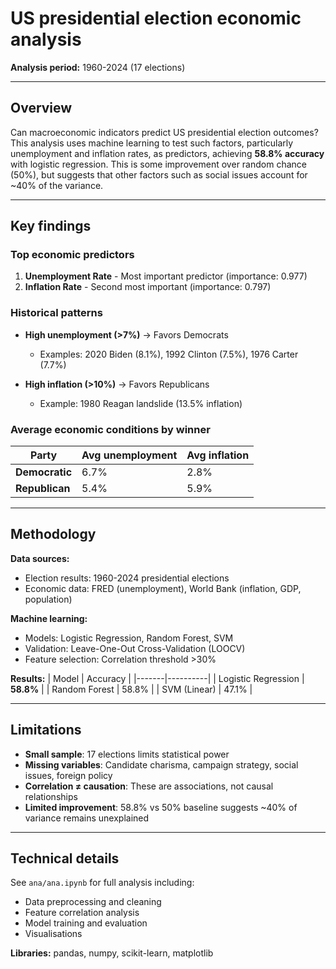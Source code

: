 # US presidential election economic analysis

**Analysis period:** 1960-2024 (17 elections)  

---

## Overview

Can macroeconomic indicators predict US presidential election outcomes? This analysis uses machine learning to test such factors, particularly unemployment and inflation rates, as predictors, achieving **58.8% accuracy** with logistic regression. This is some improvement over random chance (50%), but suggests that other factors such as social issues account for ~40% of the variance. 

---

## Key findings

### Top economic predictors
1. **Unemployment Rate** - Most important predictor (importance: 0.977)
2. **Inflation Rate** - Second most important (importance: 0.797)

### Historical patterns
- **High unemployment (>7%)** → Favors Democrats
  - Examples: 2020 Biden (8.1%), 1992 Clinton (7.5%), 1976 Carter (7.7%)
  
- **High inflation (>10%)** → Favors Republicans  
  - Example: 1980 Reagan landslide (13.5% inflation)

### Average economic conditions by winner
| Party | Avg unemployment | Avg inflation |
|-------|------------------|---------------|
| **Democratic** | 6.7% | 2.8% |
| **Republican** | 5.4% | 5.9% |

---

## Methodology

**Data sources:**
- Election results: 1960-2024 presidential elections
- Economic data: FRED (unemployment), World Bank (inflation, GDP, population)

**Machine learning:**
- Models: Logistic Regression, Random Forest, SVM
- Validation: Leave-One-Out Cross-Validation (LOOCV)
- Feature selection: Correlation threshold >30%

**Results:**
| Model | Accuracy |
|-------|----------|
| Logistic Regression | **58.8%** |
| Random Forest | 58.8% |
| SVM (Linear) | 47.1% |

---

## Limitations

- **Small sample**: 17 elections limits statistical power
- **Missing variables**: Candidate charisma, campaign strategy, social issues, foreign policy
- **Correlation ≠ causation**: These are associations, not causal relationships
- **Limited improvement**: 58.8% vs 50% baseline suggests ~40% of variance remains unexplained

---

## Technical details

See `ana/ana.ipynb` for full analysis including:
- Data preprocessing and cleaning
- Feature correlation analysis  
- Model training and evaluation
- Visualisations

**Libraries:** pandas, numpy, scikit-learn, matplotlib